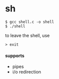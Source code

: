 # sh

```
$ gcc shell.c -o shell
$ ./shell
```

to leave the shell, use
```
> exit
```

#### supports
- pipes
- i/o redirection
